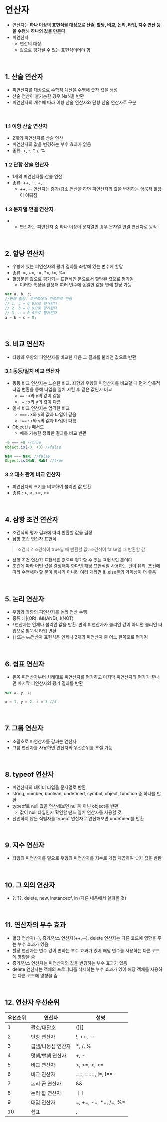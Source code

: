 # 연산자
- 연산자는 **하나 이상의 표현식을 대상으로 산술, 할당, 비교, 논리, 타입, 지수 연산 등을 수행**해 **하나의 값을 만든다**
- 피연산자
    - 연산의 대상
    - 값으로 평가될 수 있는 표현식이어야 함
<br/>

## 1. 산술 연산자
- 피연산자를 대상으로 수학적 계산을 수행해 숫자 값을 생성
- 산술 연산이 불가능한 경우 NaN을 반환 
- 피연산자의 개수에 따라 이항 산술 연산자와 단항 산술 연산자로 구분 
<br/>

### 1.1 이항 산술 연산자
- 2개의 피연산자를 산술 연산
- 피연산자의 값을 변경하는 부수 효과가 없음 
- 종류: +, -, *, /, %

### 1.2 단항 산술 연산자
- 1개의 피연산자를 산술 연산
- 종류: ++, --, +, -
    - ++, -- 연산자는 증가/감소 연산을 하면 피연산자의 값을 변경하는 암묵적 할당이 이뤄짐 

### 1.3 문자열 연결 연산자
- + 연산자는 피연산자 중 하나 이상이 문자열인 경우 문자열 연결 연산자로 동작 
<br/>

## 2. 할당 연산자
- 우항에 있는 피연산자의 평가 결과를 좌항에 있는 변수에 할당 
- 종류: =, +=, -=, *=, /=, %=
- 할당문은 값으로 평가되는 표현식인 문으로서 할당된 값으로 평가됨 
    - 이러한 특징을 활용해 여러 변수에 동일한 값을 연쇄 할당 가능

```Javascript
var a, b, c;
//연쇄 할당. 오른쪽에서 왼쪽으로 진행
// 1. c = 0 0으로 평가된다
// 2. b = 0 0으로 평가된다
// 3. a = 0 0으로 평가된다
a = b = c = 0;
```
<br/>

## 3. 비교 연산자
- 좌항과 우항의 피연산자를 비교한 다음 그 결과를 불리언 값으로 반환 

### 3.1 동등/일치 비교 연산자
- 동등 비교 연산자는 느슨한 비교. 좌항과 우항의 피연산자를 비교할 때 먼저 암묵적 타입 변환을 통해 타입을 일치 시킨 후 같은 값인지 비교 
    - `==` : x와 y의 값이 같음
    - `!=` : x와 y의 값이 다름
- 일치 비교 연산자는 엄격한 비교
    - `===` : x와 y의 값과 타입이 같음
    - `!==` : x와 y의 값과 타입이 다름
- Object.is 메서드
    - 예측 가능한 정확한 결과를 비교 반환 
```Javascript
-0 === +0 //true
Object.is(-0, +0) //false

NaN === NaN; //false
Object.is(NaN, NaN) //true
```

### 3.2 대소 관계 비교 연산자
- 피연산자의 크기를 비교하여 불리언 값 반환
- 종류 : >, <, >=, <=
<br/>

## 4. 삼항 조건 연산자
- 조건식의 평가 결과에 따라 반환할 값을 결정
- 삼항 조건 연산자 표현식
> 조건식 ? 조건식이 true일 때 반환할 값: 조건식이 false일 때 반환할 값 
- 삼항 조건 연산자 표현식은 값으로 평가할 수 있는 표현식인 문이다
- 조건에 따라 어떤 값을 결정해야 한다면 해당 표현식일 사용하는 편이 유리, 조건에 따라 수행해야 할 문이 하나가 아니라 여러 개라면 if..else문의 가독성이 더 좋음 
<br/>

## 5. 논리 연산자
- 우항과 좌항의 피연산자를 논리 연산 수행
- 종류 : ||(OR), &&(AND), !(NOT)
- `!`연산자는 언제나 불리언 값을 반환. 만약 피연산자가 불리언 값이 아니면 불리언 타입으로 암묵적 타입 변환
- `||`또는 `&&`연산자 표현식은 언제나 2개의 피연산자 중 어느 한쪽으로 평가됨
<br/>

## 6. 쉼표 연산자 
- 왼쪽 피연산자부터 차례대로 피연산자를 평가하고 마지막 피연산자의 평가가 끝나면 마지막 피연산자의 평가 결과를 반환
```Javascript
var x, y, z;

x = 1, y = 2, z = 3 //3
```
<br/>

## 7. 그룹 연산자
- 소괄호로 피연산자를 감싸는 연산자 
- 그룹 연산자를 사용하면 연산자의 우선순위를 조절 가능 
<br/>

## 8. typeof 연산자
- 피연산자의 데이터 타입을 문자열로 반환
- string, number, boolean, undefined, symbol, object, function 중 하나를 반환 
- typeof로 null 값을 연산해보면 null이 아닌 object를 반환
    - 값이 null 타입인지 확인할 땐느 일치 연산자를 사용할 것 
- 선언하지 않은 식별자를 typeof 연산자로 연산해보면 undefined를 반환 
<br/>

## 9. 지수 연산자
- 좌항의 피연산자를 밑으로 우항의 피연산자를 지수로 거듭 제곱하여 숫자 값을 반환 
<br/>

## 10. 그 외의 연산자
- ?, ??, delete, new, instanceof, in (다른 내용에서 살펴볼 것)
<br/>

## 11. 연산자의 부수 효과
- 할당 연산자(=), 증가/감소 연산자(++,--), delete 연산자는 다른 코드에 영향을 주는 부수 효과가 있음
- 할당 연산자는 변수 값이 변하는 부수 효과가 있어 해당 변수를 사용하는 다른 코드에 영향을 줌
- 증가/감소 연산자는 피연산자의 값을 변경하는 부수 효과가 있음 
- delete 연산자는 객체의 프로퍼티를 삭제하는 부수 효과가 있어 해당 객체를 사용하는 다른 코드에 영향을 줌 
<br/>

## 12. 연산자 우선순위 
|우선순위 |	연산자 |	설명|
| -----| ----|----|
|1	|괄호/대괄호|	()[]|
|2	|단항 연산자|	!, ++, --|
|3	|곱셈/나눔셈 연산자	|*, /, %|
|4	|덧셈/뺄셈 연산자|	+, -|
|5	|비교 연산자	|>, >=, <, <=|
|6	|비교 연산자	|==, ===, !=, !==|
|7	|논리 곱 연산자	|&&|
|8	|논리 합 연산자	| ㅣㅣ |
|9	|대입 연산자	|=, +=, -=, *=, /=, %=|
|10	|쉼표	|,|